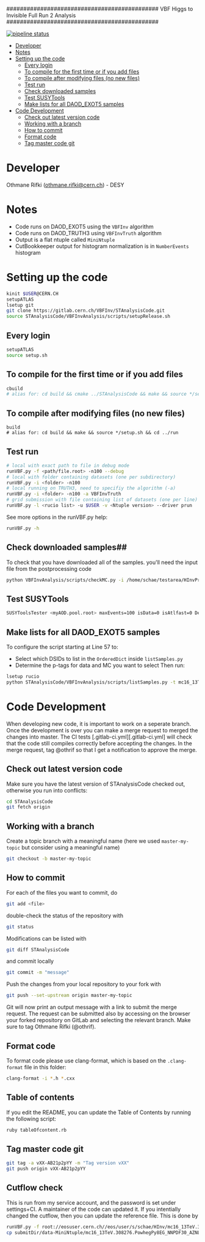 #############################################
VBF Higgs to Invisible Full Run 2 Analysis
#############################################

[![pipeline status](https://gitlab.cern.ch/othrif/STAnalysisCode/badges/master/pipeline.svg)](https://gitlab.cern.ch/STAnalysisCode/commits/master)

  * [Developer](#developer)
  * [Notes](#notes)
  * [Setting up the code](#setting-up-the-code)
      * [Every login](#every-login)
      * [To compile for the first time or if you add files](#to-compile-for-the-first-time-or-if-you-add-files)
      * [To compile after modifying files (no new files)](#to-compile-after-modifying-files-(no-new-files))
      * [Test run](#test-run)
      * [Check downloaded samples](#check-downloaded-samples)
      * [Test SUSYTools](#test-susytools)
      * [Make lists for all DAOD_EXOT5 samples](#make-lists-for-all-daod_exot5-samples)
  * [Code Development](#code-development)
      * [Check out latest version code](#check-out-latest-version-code)
      * [Working with a branch](#working-with-a-branch)
      * [How to commit](#how-to-commit)
      * [Format code](#format-code)
      * [Tag master code git](#tag-master-code-git)

# Developer #
Othmane Rifki (othmane.rifki@cern.ch) - DESY

# Notes #
- Code runs on DAOD_EXOT5 using the `VBFInv` algorithm
- Code runs on DAOD_TRUTH3 using `VBFInvTruth` algorithm
- Output is a flat ntuple called `MiniNtuple`
- CutBookkeeper output for histogram normalization is in `NumberEvents` histogram

# Setting up the code #
``` bash
kinit $USER@CERN.CH
setupATLAS
lsetup git
git clone https://gitlab.cern.ch/VBFInv/STAnalysisCode.git
source STAnalysisCode/VBFInvAnalysis/scripts/setupRelease.sh
```

## Every login ##
``` bash
setupATLAS
source setup.sh
```
##  To compile for the first time or if you add files ##
``` bash
cbuild
# alias	for: cd	build && cmake ../STAnalysisCode && make && source */setup.sh && cd ../run
```

## To compile after modifying files (no new files) ##
```
build
# alias for: cd build && make && source */setup.sh && cd ../run
```

## Test run ##
``` bash
# local with exact path to file in debug mode
runVBF.py -f <path/file.root> -n100 --debug
# local with folder containing datasets (one per subdirectory)
runVBF.py -i <folder> -n100
# local running on TRUTH3, need to specifiy the algorithm (-a)
runVBF.py -i <folder> -n100 -a VBFInvTruth
# grid submission with file containing list of datasets (one per line)
runVBF.py -l <rucio list> -u $USER -v <Ntuple version> --driver prun
```
See more options in the runVBF.py help:
``` bash
runVBF.py -h
```

## Check downloaded samples##
To check that you have downloaded all of the samples. you'll need the input file from the postprocessing code
``` bash
python VBFInvAnalysis/scripts/checkMC.py -i /home/schae/testarea/HInvProd50/STAnalysisCode/fout_v15raw.root
```

## Test SUSYTools ##
``` bash
SUSYToolsTester <myAOD.pool.root> maxEvents=100 isData=0 isAtlfast=0 Debug=0 NoSyst=0 2>&1 | tee log
```

## Make lists for all DAOD_EXOT5 samples ##
To configure the script starting at Line 57 to:
- Select which DSIDs to list in the `OrderedDict` inside `listSamples.py`
- Determine the p-tags for data and MC you want to select
Then run:
``` bash
lsetup rucio
python STAnalysisCode/VBFInvAnalysis/scripts/listSamples.py -t mc16_13TeV,data15_13TeV,data16_13TeV -c mc16a,mc16d -d DAOD_EXOT5 -v v05 -s
```

# Code Development #

When developing new code, it is important to work on a seperate branch. Once the development is over you can make a merge request to
merged the changes into master. The CI tests  [.gitlab-ci.yml][.gitlab-ci.yml] will check that the code still compiles correctly before accepting the
changes. In the merge request, tag @othrif so that I get a notification to approve the merge.

## Check out latest version code ##
Make sure you have the latest version of STAnalysisCode checked out, otherwise you run into conflicts:
```bash
cd STAnalysisCode
git fetch origin
```

## Working with a branch ##
Create a topic branch with a meaningful name (here we used `master-my-topic` but consider using a meaningful name)
```bash
git checkout -b master-my-topic
```

## How to commit ##

For each of the files you want to commit, do
```bash
git add <file>
```
double-check the status of the repository with
```bash
git status
```
Modifications can be listed with
``` bash
git diff STAnalysisCode
```
and commit locally
```bash
git commit -m "message"
```
Push the changes from your local repository to your fork with
``` bash
git push --set-upstream origin master-my-topic
```
Git will now print an output message with a link to submit the merge request. The request can be submitted also by accessing on the browser your forked repository on GitLab and selecting the relevant branch. Make sure to tag Othmane Rifki (@othrif).

## Format code ##

 To format code please use clang-format, which is based on the `.clang-format` file in this folder:
``` bash
clang-format -i *.h *.cxx
```

## Table of contents ##
If you edit the README, you can update the Table of Contents by running the following script:
``` bash
ruby tableOfcontent.rb
```

## Tag master code git ##
``` bash
git tag -a vXX-AB21p2pYY -m "Tag version vXX"
git push origin vXX-AB21p2pYY
```

## Cutflow check
This is run from my service account, and the password is set under settings+CI. A maintainer of the code can updated it.
If you intentially changed the cutflow, then you can update the reference file. This is done by
``` bash
runVBF.py -f root://eosuser.cern.ch//eos/user/s/schae/HInv/mc16_13TeV.308276.PowhegPy8EG_NNPDF30_AZNLOCTEQ6L1_VBFH125_ZZ4nu_MET125.deriv.DAOD_EXOT5.e6126_s3126_r9364_p3575/DAOD_EXOT5.14490426._000001.pool.root.1 --doMuonDetail --doElectronDetail  --doEventDetail --doSkim -n 5000
cp submitDir/data-MiniNtuple/mc16_13TeV.308276.PowhegPy8EG_NNPDF30_AZNLOCTEQ6L1_VBFH125_ZZ4nu_MET125.root /eos/user/s/schae/HInv/mc16_13TeV.308276.PowhegPy8EG_NNPDF30_AZNLOCTEQ6L1_VBFH125_ZZ4nu_MET125.deriv.DAOD_EXOT5.e6126_s3126_r9364_p3575/mc16_13TeV.308276.PowhegPy8EG_NNPDF30_AZNLOCTEQ6L1_VBFH125_ZZ4nu_MET125.root
```